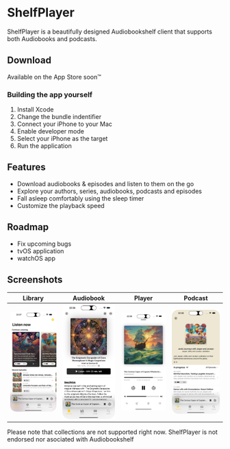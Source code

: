 #  ShelfPlayer

ShelfPlayer is a beautifully designed Audiobookshelf client that supports both Audiobooks and podcasts.

## Download

Available on the App Store soon™️

### Building the app yourself

1. Install Xcode
2. Change the bundle indentifier
3. Connect your iPhone to your Mac
4. Enable developer mode
5. Select your iPhone as the target
6. Run the application

## Features

- Download audiobooks & episodes and listen to them on the go
- Explore your authors, series, audiobooks, podcasts and episodes
- Fall asleep comfortably using the sleep timer
- Customize the playback speed

## Roadmap

- Fix upcoming bugs
- tvOS application
- watchOS app

## Screenshots

| Library | Audiobook | Player | Podcast |
| ------------- | ------------- | ------------- | ------------- |
| <img src="/Screenshots/PodcastLibrary.png?raw=true" alt="Library" width="200"/> | <img src="/Screenshots/Audiobook.png?raw=true" alt="Album" width="200"/> | <img src="/Screenshots/Player.png?raw=true" alt="Player" width="200"/>  | <img src="/Screenshots/Podcast.png?raw=true" alt="Queue" width="200"/> 

Please note that collections are not supported right now.
ShelfPlayer is not endorsed nor asociated with Audiobookshelf
